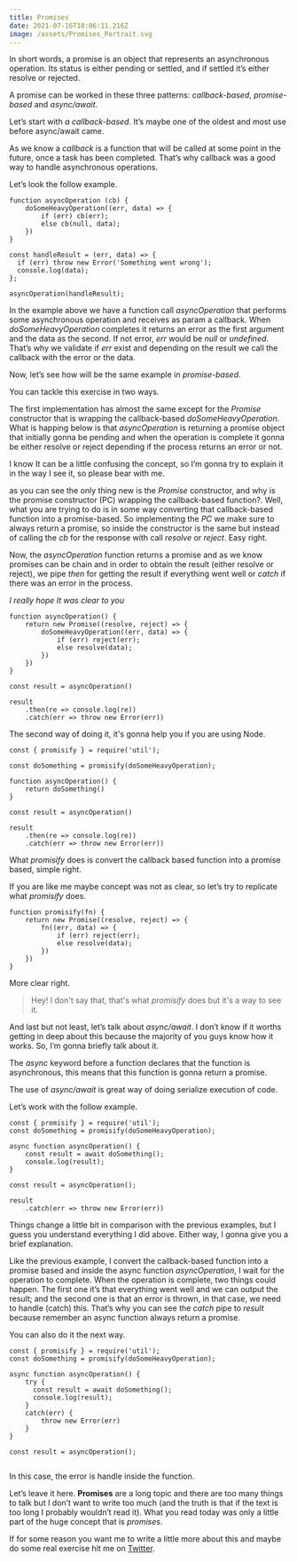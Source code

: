 ```yaml
---
title: Promises
date: 2021-07-16T18:06:11.216Z
image: /assets/Promises_Portrait.svg
---
```


In short words, a promise is an object that represents an asynchronous operation. Its status is either pending or settled, and if settled it’s either resolve or rejected.

A promise can be worked in these three patterns: _callback-based_, _promise-based_ and _async/await_.

Let’s start with _a callback-based_. It’s maybe one of the oldest and most use before async/await came.

As we know a _callback_ is a function that will be called at some point in the future, once a task has been completed. That’s why callback was a good way to handle asynchronous operations.

Let’s look the follow example.

```
function asyncOperation (cb) {
    doSomeHeavyOperation((err, data) => {
        if (err) cb(err);
        else cb(null, data);
    })
}

const handleResult = (err, data) => {
  if (err) throw new Error('Something went wrong');
  console.log(data);
};

asyncOperation(handleResult);
```

In the example above we have a function call _asyncOperation_ that performs some asynchronous operation and receives as param a callback. When _doSomeHeavyOperation_ completes it returns an error as the first argument and the data as the second. If not error, _err_ would be _null_ or _undefined_. That’s why we validate if _err_ exist and depending on the result we call the callback with the error or the data.

Now, let’s see how will be the same example in _promise-based_.

You can tackle this exercise in two ways.

The first implementation has almost the same except for the _Promise_ constructor that is wrapping the callback-based _doSomeHeavyOperation_. What is happing below is that _asyncOperation_ is returning a promise object that initially gonna be pending and when the operation is complete it gonna be either resolve or reject depending if the process returns an error or not.

I know It can be a little confusing the concept, so I’m gonna try to explain it in the way I see it, so please bear with me.

as you can see the only thing new is the _Promise_ constructor, and why is the promise constructor (PC) wrapping the callback-based function?. Well, what you are trying to do is in some way converting that callback-based function into a promise-based. So implementing the _PC_ we make sure to always return a promise, so inside the constructor is the same but instead of calling the _cb_ for the response with call _resolve_ or _reject_. Easy right.

Now, the _asyncOperation_ function returns a promise and as we know promises can be chain and in order to obtain the result (either resolve or reject), we pipe _then_ for getting the result if everything went well or _catch_ if there was an error in the process.

_I really hope It was clear to you_

```
function asyncOperation() {
    return new Promise((resolve, reject) => {
        doSomeHeavyOperation((err, data) => {
            if (err) reject(err);
            else resolve(data);
        })
    })
}

const result = asyncOperation()

result
    .then(re => console.log(re))
    .catch(err => throw new Error(err))
```

The second way of doing it, it's gonna help you if you are using Node.

```
const { promisify } = require('util');

const doSomething = promisify(doSomeHeavyOperation);

function asyncOperation() {
    return doSomething()
}

const result = asyncOperation()

result
    .then(re => console.log(re))
    .catch(err => throw new Error(err))
```

What _promisify_ does is convert the callback based function into a promise based, simple right.

If you are like me maybe concept was not as clear, so let’s try to replicate what _promisify_ does.

```
function promisify(fn) {
    return new Promise((resolve, reject) => {
        fn((err, data) => {
            if (err) reject(err);
            else resolve(data);
        })
    })
}
```

More clear right.

> Hey! I don't say that, that's what *promisify* does but it's a way to see it.

And last but not least, let’s talk about _async/await_. I don’t know if it worths getting in deep about this because the majority of you guys know how it works. So, I’m gonna briefly talk about it.

The _async_ keyword before a function declares that the function is asynchronous, this means that this function is gonna return a promise.

The use of _async/await_ is great way of doing serialize execution of code.

Let’s work with the follow example.

```
const { promisify } = require('util');
const doSomething = promisify(doSomeHeavyOperation);

async function asyncOperation() {
    const result = await doSomething();
    console.log(result);
}

const result = asyncOperation();

result
    .catch(err => throw new Error(err))
```

Things change a little bit in comparison with the previous examples, but I guess you understand everything I did above. Either way, I gonna give you a brief explanation.

Like the previous example, I convert the callback-based function into a promise based and inside the async function _asyncOperation_, I wait for the operation to complete. When the operation is complete, two things could happen. The first one it’s that everything went well and we can output the result; and the second one is that an error is thrown, in that case, we need to handle (catch) this. That’s why you can see the _catch_ pipe to _result_ because remember an async function always return a promise.

You can also do it the next way.

```
const { promisify } = require('util');
const doSomething = promisify(doSomeHeavyOperation);

async function asyncOperation() {
    try {
      const result = await doSomething();
      console.log(result);
    }
    catch(err) {
        throw new Error(err)
    }
}

const result = asyncOperation();


```

In this case, the error is handle inside the function.

Let’s leave it here. **Promises** are a long topic and there are too many things to talk but I don’t want to write too much (and the truth is that if the text is too long I probably wouldn’t read it). What you read today was only a little part of the huge concept that is _promises_.

If for some reason you want me to write a little more about this and maybe do some real exercise hit me on [Twitter](https://twitter.com/fernandojpineda).